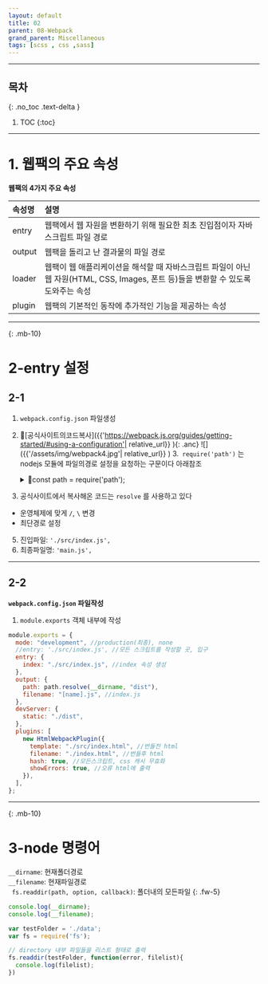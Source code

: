 ```yaml
---
layout: default
title: 02
parent: 08-Webpack
grand_parent: Miscellaneous
tags: [scss , css ,sass]
---
```

 
---
 ## 목차
 {: .no_toc .text-delta }

 1. TOC
{:toc}

---





# 1. 웹팩의 주요 속성

  **웹팩의 4가지 주요 속성**

  | 속성명        |설명         |
  |:-------------|:------------------|
  |entry | 웹팩에서 웹 자원을 변환하기 위해 필요한 최초 진입점이자 자바스크립트 파일 경로 |
  |output |  웹팩을 돌리고 난 결과물의 파일 경로 |
  |loader |  웹팩이 웹 애플리케이션을 해석할 때 자바스크립트 파일이 아닌 웹 자원(HTML, CSS, Images, 폰트 등)들을 변환할 수 있도록 도와주는 속성 |
  |plugin |웹팩의 기본적인 동작에 추가적인 기능을 제공하는 속성 |


---
{: .mb-10}
 
# 2-entry 설정

## 2-1

1. `webpack.config.json` 파일생성
2. 🔗[공식사이트의코드복사]({{'https://webpack.js.org/guides/getting-started/#using-a-configuration'| relative_url}} ){: .anc}
  ![]({{'/assets/img/webpack4.jpg'| relative_url}} )
3.` require('path')` 는 nodejs 모듈에 파일의경로 설정을 요청하는 구문이다 아래참조
      <details markdown='block'>
          <summary>
            <span class='text-red-200'>📢const path = require('path');</span>
          </summary>
            NodeJs 모듈: 파일과 폴더의 경로작업을 위한 기능을 제공<br>
            1. `path.normalize('경로')` : 경로를 가장 짧은 방식으로 최적화<br><br>
            ```
            // path 모듈 불러오기
            const path = require("path");
            // path.normalize : 최적화해서 저장
            let myPath = path.normalize("/this/is//a/my/.././path/normalize");
            // 결과 출력
            console.log(myPath);
            // => /this/is/a/path/normalize
            ```
            <br><br>
            2. `path.join('경로')` : 운영체제에 맞춰 경로 지정<br><br>
            ```
            const path = require("path");
            // path.join : string 형식의 인자들을 현재 운영체제에 맞춰 경로를 설정해줌
            myPath = path.join("/this", "is", "a", "////path//", "join");
            console.log(myPath);
            // => /this/is/a/path/join
            ```
            <br><br>
            3. `path.resolve('경로')` : 운영체제에 맞춰 경로 지정 + 최적화<br><br>
            ```
            const path = require("path");
            // path.resolve : string형식의 인자들을 합쳐서, 운영체제에 맞게 최적화된 경로를 설정해준다.
            myPath = path.resolve("/this", "is/a", "../.", "path", "resolve");
            console.log(myPath);
            // => /this/is/path/resolve
            myPath = path.resovle("wwwroot", "static_files/png/", "../gif/image.gif");
            console.log(myPath);
            // => 현재위치/wwwroot/static_files/gif/image.gif
            ```
            <br><br>
        {: .box .bg-white-100}
      </details>

4. 공식사이트에서 복사해온 코드는 `resolve` 를 사용하고 있다 
  - 운영체제에 맞게 `/`, `\` 변경
  - 최단경로 설정
5. 진입파일: `'./src/index.js',`
6. 최종파일명: `'main.js',`

---

## 2-2

**`webpack.config.json` 파일작성**

1. `module.exports` 객체 내부에 작성

```js
module.exports = {
  mode: "development", //production(최종), none
  //entry: './src/index.js', //모든 스크립트를 작성할 곳, 입구
  entry: {
    index: "./src/index.js", //index 속성 생성
  },
  output: {
    path: path.resolve(__dirname, "dist"),
    filename: "[name].js", //index.js
  },
  devServer: {
    static: "./dist",
  },
  plugins: [
    new HtmlWebpackPlugin({
      template: "./src/index.html", //번들전 html
      filename: "./index.html", //번들후 html
      hash: true, //모든스크립트, css 캐시 무효화
      showErrors: true, //오류 html에 출력
    }),
  ],
};

```

---
{: .mb-10}

# 3-node 명령어
 
`__dirname`: 현재폴더경로 <br>
`__filename`: 현재파일경로<br>
` fs.readdir(path, option, callback)`: 폴더내의 모든파일 
{: .fw-5}

```js
console.log(__dirname);
console.log(__filename);

var testFolder = './data';
var fs = require('fs');

// directory 내부 파일들을 리스트 형태로 출력
fs.readdir(testFolder, function(error, filelist){
  console.log(filelist);
})
```






